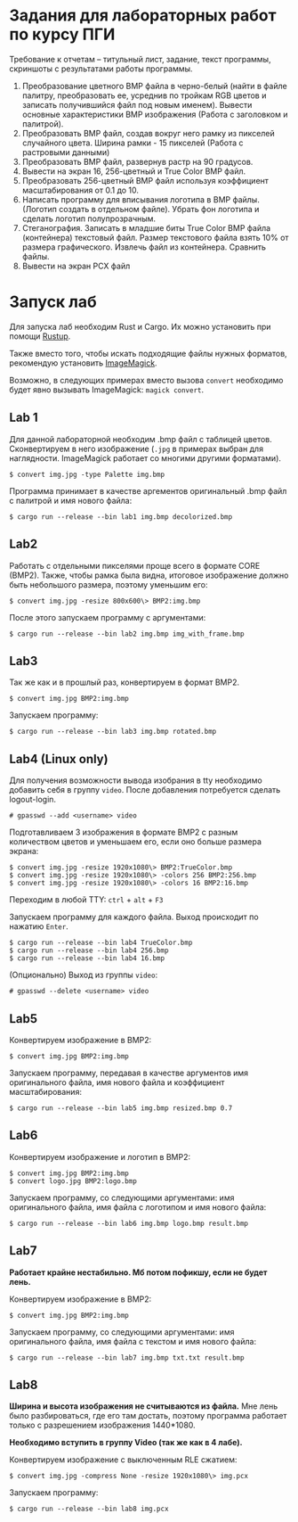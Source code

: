 # Задания для лабоpатоpных pабот по куpсу ПГИ

Требование к отчетам – титульный лист, задание, текст программы, скриншоты с результатами работы программы.

1. Пpеобpазование цветного BMP файла в чеpно-белый (найти в файле палитру, пpеобpазовать ее, усреднив по тройкам RGB
   цветов и записать получившийся файл под новым именем). Вывести основные характеристики BMP изображения (Работа с
   заголовком и палитрой).
2. Пpеобpазовать BMP файл, создав вокpуг него pамку из пикселей случайного цвета. Шиpина рамки - 15 пикселей (Работа с
   pастpовыми данными)
3. Пpеобpазовать BMP файл, pазвеpнув pастp на 90 градусов.
4. Вывести на экран 16, 256-цветный и True Color BMP файл.
5. Преобразовать 256-цветный ВМР файл используя коэффициент масштабирования от 0.1 до 10.
6. Написать программу для вписывания логотипа в BMP файлы. (Логотип создать в отдельном файле). Убрать фон логотипа и
   сделать логотип полупрозрачным.
7. Стеганография. Записать в младшие биты True Color BMP файла (контейнера) текстовый файл. Размер текстового файла
   взять 10% от размера графического. Извлечь файл из контейнера. Сравнить файлы.
8. Вывести на экpан PCX файл

# Запуск лаб

Для запуска лаб необходим Rust и Cargo. Их можно установить при помощи [Rustup](https://rustup.rs).

Также вместо того, чтобы искать подходящие файлы нужных форматов, рекомендую
установить [ImageMagick](https://imagemagick.org/script/download.php).

Возможно, в следующих примерах вместо вызова `convert` необходимо будет явно вызывать ImageMagick: `magick convert`.

## Lab 1

Для данной лабораторной необходим .bmp файл с таблицей цветов. Сконвертируем в него изображение (`.jpg` в примерах
выбран для наглядности. ImageMagick работает со многими другими форматами).

    $ convert img.jpg -type Palette img.bmp

Программа принимает в качестве аргементов оригинальный .bmp файл с палитрой и имя нового файла:

    $ cargo run --release --bin lab1 img.bmp decolorized.bmp

## Lab2

Работать с отдельными пикселями проще всего в формате CORE (BMP2). Также, чтобы рамка была видна, итоговое изображение
должно быть небольшого размера, поэтому уменьшим его:

    $ convert img.jpg -resize 800x600\> BMP2:img.bmp

После этого запускаем программу с аргументами:

    $ cargo run --release --bin lab2 img.bmp img_with_frame.bmp

## Lab3

Так же как и в прошлый раз, конвертируем в формат BMP2.

    $ convert img.jpg BMP2:img.bmp

Запускаем программу:

    $ cargo run --release --bin lab3 img.bmp rotated.bmp

## Lab4 (Linux only)

Для получения возможности вывода изобрания в tty необходимо добавить себя в группу `video`. После добавления потребуется
сделать logout-login.

    # gpasswd --add <username> video

Подготавливаем 3 изображения в формате BMP2 с разным количеством цветов и уменьшаем его, если оно больше размера экрана:

    $ convert img.jpg -resize 1920х1080\> BMP2:TrueColor.bmp
    $ convert img.jpg -resize 1920х1080\> -colors 256 BMP2:256.bmp
    $ convert img.jpg -resize 1920х1080\> -colors 16 BMP2:16.bmp

Переходим в любой TTY: `ctrl` + `alt` + `F3`

Запускаем программу для каждого файла. Выход происходит по нажатию `Enter`.

    $ cargo run --release --bin lab4 TrueColor.bmp
    $ cargo run --release --bin lab4 256.bmp
    $ cargo run --release --bin lab4 16.bmp

(Опционально) Выход из группы `video`:

    # gpasswd --delete <username> video

## Lab5

Конвертируем изображение в BMP2:

    $ convert img.jpg BMP2:img.bmp

Запускаем программу, передавая в качестве аргументов имя оригинального файла, имя нового файла и коэффициент
масштабирования:

    $ cargo run --release --bin lab5 img.bmp resized.bmp 0.7

## Lab6

Конвертируем изображение и логотип в BMP2:

    $ convert img.jpg BMP2:img.bmp
    $ convert logo.jpg BMP2:logo.bmp

Запускаем программу, со следующими аргументами: имя оригинального файла, имя файла с логотипом и имя нового файла:

    $ cargo run --release --bin lab6 img.bmp logo.bmp result.bmp

## Lab7

**Работает крайне нестабильно. Мб потом пофикшу, если не будет лень.**

Конвертируем изображение в BMP2:

    $ convert img.jpg BMP2:img.bmp

Запускаем программу, со следующими аргументами: имя оригинального файла, имя файла с текстом и имя нового файла:

    $ cargo run --release --bin lab7 img.bmp txt.txt result.bmp

## Lab8

**Ширина и высота изображения не считываются из файла.** Мне лень было разбироваться, где его там достать, поэтому
программа работает только с разрешением изображения 1440*1080.

**Необходимо вступить в группу Video (так же как в 4 лабе).**

Конвертируем изображение с выключенным RLE сжатием:

    $ convert img.jpg -compress None -resize 1920x1080\> img.pcx

Запускаем программу:

    $ cargo run --release --bin lab8 img.pcx
